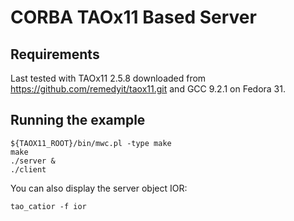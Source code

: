 # CORBA TAOx11 Based Server

## Requirements

Last tested with TAOx11 2.5.8 downloaded from https://github.com/remedyit/taox11.git and GCC 9.2.1 on Fedora 31.

## Running the example

```shell
${TAOX11_ROOT}/bin/mwc.pl -type make
make
./server &
./client
```

You can also display the server object IOR:

```shell
tao_catior -f ior
```
